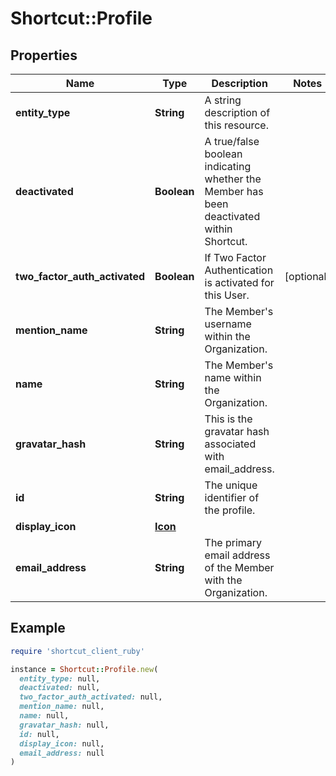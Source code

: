 # Shortcut::Profile

## Properties

| Name | Type | Description | Notes |
| ---- | ---- | ----------- | ----- |
| **entity_type** | **String** | A string description of this resource. |  |
| **deactivated** | **Boolean** | A true/false boolean indicating whether the Member has been deactivated within Shortcut. |  |
| **two_factor_auth_activated** | **Boolean** | If Two Factor Authentication is activated for this User. | [optional] |
| **mention_name** | **String** | The Member&#39;s username within the Organization. |  |
| **name** | **String** | The Member&#39;s name within the Organization. |  |
| **gravatar_hash** | **String** | This is the gravatar hash associated with email_address. |  |
| **id** | **String** | The unique identifier of the profile. |  |
| **display_icon** | [**Icon**](Icon.md) |  |  |
| **email_address** | **String** | The primary email address of the Member with the Organization. |  |

## Example

```ruby
require 'shortcut_client_ruby'

instance = Shortcut::Profile.new(
  entity_type: null,
  deactivated: null,
  two_factor_auth_activated: null,
  mention_name: null,
  name: null,
  gravatar_hash: null,
  id: null,
  display_icon: null,
  email_address: null
)
```


